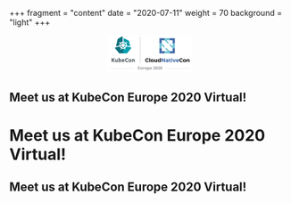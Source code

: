 +++
fragment = "content"
date = "2020-07-11"
weight = 70
background = "light"
+++
<div style="text-align: center">
<img src="_index/kccnc-eu-2020-color-1200x534.png" style="width:30%"/>
</div>
<div class="title text-center">
<h2>
Meet us at KubeCon Europe 2020 Virtual!
<h2>
</div>

# Meet us at KubeCon Europe 2020 Virtual!

## Meet us at KubeCon Europe 2020 Virtual!
